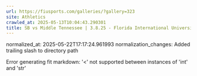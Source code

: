 ```yaml
---
url: https://fiusports.com/galleries/?gallery=323
site: Athletics
crawled_at: 2025-05-13T10:04:43.290301
title: SB vs Middle Tennessee | 3.8.25 - Florida International University
---
```

normalized_at: 2025-05-22T17:17:24.961993
normalization_changes: Added trailing slash to directory path

Error generating fit markdown: '<' not supported between instances of 'int' and 'str'